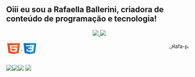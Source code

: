 ## Oiii eu sou a Rafaella Ballerini, criadora de conteúdo de programação e tecnologia! 
<div align="center">
  <a href="https://github.com/LeannLabs">
  <img height="180em" src="https://github-readme-stats.vercel.app/api?username=LeannLabs&show_icons=true&theme=dracula&include_all_commits=true&count_private=true"/>
  <img height="180em" src="https://github-readme-stats.vercel.app/api/top-langs/?username=Leannlabs&layout=compact&langs_count=7&theme=dracula"/>
</div>
<div style="display: inline_block"><br>
  <img align="center" alt="Rafa-HTML" height="30" width="40" src="https://raw.githubusercontent.com/devicons/devicon/master/icons/html5/html5-original.svg">
  <img align="center" alt="Rafa-CSS" height="30" width="40" src="https://raw.githubusercontent.com/devicons/devicon/master/icons/css3/css3-original.svg">

  <img align="right" alt="Rafa-pic" height="150" style="border-radius:50px;" src="https://media.discordapp.net/attachments/639956127056134178/890373478988013628/Publicacoes_Instagram_1_1.png?width=676&height=676">
</div>
  
  ##
 
<div> 
  <a href="https://www.instagram.com/leann_ramirez_/?hl=es-la" target="_blank"><img src="https://img.shields.io/badge/-Instagram-%23E4405F?style=for-the-badge&logo=instagram&logoColor=white" target="_blank"></a><a href = "mailto:leandro@mikeweb.design"><img src="https://img.shields.io/badge/-mail-%23333?style=for-the-badge&logo=gmail&logoColor=white" target="_blank"></a><a href="https://www.linkedin.com/in/leandro-ramirez-8907a2220/" target="_blank"><img src="https://img.shields.io/badge/-LinkedIn-%230077B5?style=for-the-badge&logo=linkedin&logoColor=white" target="_blank"></a> 
<a href="https://twitter.com/MikeRam02039842" target="_blank"><img src="https://img.shields.io/badge/-twitter-%230077B5?style=for-the-badge&logo=twitter&logoColor=white" target="_blank"></a> 

  

 

 
</div>
